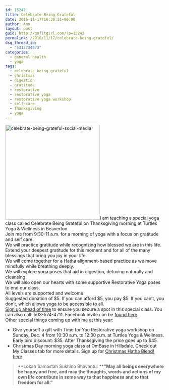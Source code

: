 ```yaml
---
id: 15242
title: Celebrate Being Grateful
date: 2016-11-17T16:38:21+00:00
author: Ann
layout: post
guid: http://gofitgirl.com/?p=15242
permalink: /2016/11/17/celebrate-being-grateful/
dsq_thread_id:
  - "5312734873"
categories:
  - general health
  - yoga
tags:
  - celebrate being grateful
  - christmas
  - digestion
  - gratitude
  - restorative
  - restorative yoga
  - restorative yoga workshop
  - self-care
  - Thanksgiving
  - yoga
---
```

<a href="http://gofitgirl.com/2016/11/celebrate-being-grateful/celebrate-being-grateful-social-media/" rel="attachment wp-att-15243"><img class="alignleft size-medium wp-image-15243" src="http://gofitgirl.com/wp-content/uploads/2016/11/Celebrate-Being-Grateful-social-media-300x300.jpg" alt="celebrate-being-grateful-social-media" width="300" height="300" /></a>I am teaching a special yoga class called Celebrate Being Grateful on Thanksgiving morning at Turtles Yoga & Wellness in Beaverton.  
Join me from 9:30-11 a.m. for a morning of yoga with a focus on gratitude and self care.  
We will practice gratitude while recognizing how blessed we are in this life.  
Extend your deepest gratitude for this moment and for all of the many blessings that bring you joy in your life.  
We will come together for a Hatha alignment-based practice as we move mindfully while breathing deeply.  
We will explore yoga poses that aid in digestion, detoxing naturally and cleansing.  
We will also open our hearts with some supportive Restorative Yoga poses to end our class.  
All levels are supported and welcome.  
Suggested donation of $5. If you can afford $5, you pay $5. If you can&#8217;t, you don&#8217;t, which allows yoga to be accessible to all.  
[Sign up ahead of time](http://www.turtlesyoga.com/yoga-pilates-schedule/) to ensure you secure a spot in this special class. You can also call: 503-574-4711. Facebook invite can be [found here](https://www.facebook.com/events/1686253288263841/).  
Other special things coming up with me at this year:

  * Give yourself a gift with Time for You Restorative yoga workshop on Sunday, Dec. 4 from 10:30 a.m. to 12:30 p.m. at Turtles Yoga & Wellness. Early bird discount: $35. After Thanksgiving the price goes up to $45.
  * Christmas Day morning yoga class at OmBase in Hillsdale. Check out My Classes tab for more details. Sign up for [Christmas Hatha Blend! here](https://clients.mindbodyonline.com/classic/admhome?studioid=14726).

> **Lokah Samastah Sukhino Bhavantu: ****&#8220;May all beings everywhere be happy and free, and may the thoughts, words and actions of my own life contribute in some way to that happiness and to that freedom for all.&#8221;**